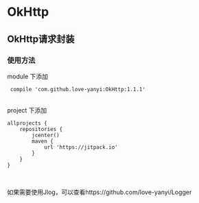 # OkHttp
## OkHttp请求封装
### 使用方法

module 下添加

     compile 'com.github.love-yanyi:OkHttp:1.1.1'

<br/>
project 下添加

    allprojects {
        repositories {
            jcenter()
            maven {
                url 'https://jitpack.io'
            }
        }
    }

<br/>

如果需要使用Jlog，可以查看https://github.com/love-yanyi/Logger
